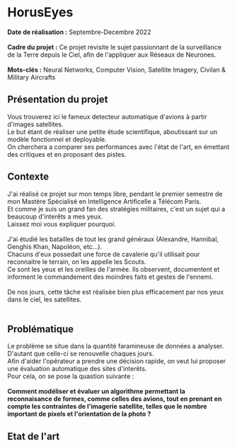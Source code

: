 # HorusEyes

**Date de réalisation :** Septembre-Decembre 2022
<br> <br>
**Cadre du projet :** Ce projet revisite le sujet passionnant de la surveillance de la Terre depuis le Ciel, afin de l'appliquer aux Réseaux de Neurones.
<br> <br>
**Mots-clés :** Neural Networks, Computer Vision, Satellite Imagery, Civilan & Military Aircrafts
<br>
## Présentation du projet
Vous trouverez ici le fameux detecteur automatique d'avions à partir d'images satellites. <br>
Le but étant de réaliser une petite étude scientifique, aboutissant sur un modèle fonctionnel et deployable. <br>
On cherchera a comparer ses performances avec l'état de l'art, en émettant des critiques et en proposant des pistes.
<br>
## Contexte
J'ai réalisé ce projet sur mon temps libre, pendant le premier semestre de mon Mastère Spécialisé en Intelligence Artificelle a Télécom Paris. <br>
Et comme je suis un grand fan des stratégies militaires, c'est un sujet qui a beaucoup d'interêts a mes yeux. <br>
Laissez moi vous expliquer pourquoi. 
<br> <br>
J'ai étudié les batailles de tout les grand généraux (Alexandre, Hannibal, Genghis Khan, Napoléon, etc...).<br>
Chacuns d'eux possedait une force de cavalerie qu'il utilisait pour reconnaitre le terrain, on les appelle les Scouts. <br>
Ce sont les yeux et les oreilles de l'armée. Ils observent, documentent et informent le commandement des moindres faits et gestes de l'ennemi. <br>
<br>
De nos jours, cette tâche est réalisée bien plus efficacement par nos yeux dans le ciel, les satellites. <br>
<br>
## Problématique
Le problème se situe dans la quantité faramineuse de données a analyser. D'autant que celle-ci se renouvelle chaques jours. <br>
Afin d'aider l'opérateur a prendre une décision rapide, on veut lui proposer une évaluation automatique des sites d'interêts. <br>
Pour cela, on se pose la quastion suivante : 
<br> <br>
**Comment modéliser et évaluer un algorithme permettant la reconnaisance de formes, comme celles des avions, tout en prenant en compte les contraintes de l'imagerie satellite, telles que le nombre important de pixels et l'orientation de la photo ?**
<br>
## Etat de l'art 




